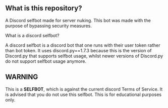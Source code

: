 ## What is this repository?

A Discord selfbot made for server nuking. This bot was made with the purpose of bypassing security measures.

What is a discord selfbot?

A discord selfbot is a discord bot that one runs with their user token rather than bot token. It uses discord.py==1.7.3 because this is the version of Discord.py that supports selfbot usage, whilst newer versions of Discord.py do not support selfbot usage anymore. 

## WARNING

This is a __SELFBOT__, which is against the current discord Terms of Service. It is advised that you do not use this selfbot. This is for educational purposes only. 
